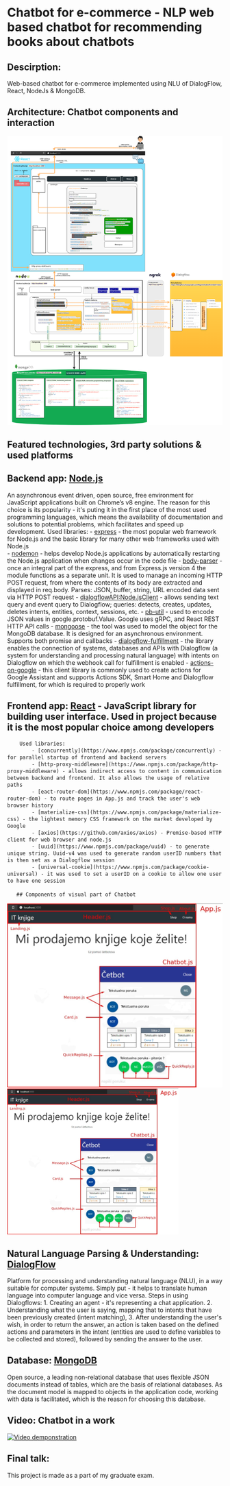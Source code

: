 # Chatbot for e-commerce - NLP web based chatbot for recommending books about chatbots

 ## Descirption:
 Web-based chatbot for e-commerce implemented using NLU of DialogFlow, React, NodeJs & MongoDB.

 ## Architecture: Chatbot components and interaction
 ![one](./Screenshots/Chatbot_components_and_interaction.png)
 

 ## Featured technologies, 3rd party solutions & used platforms
   ## Backend app: [Node.js](https://nodejs.org/) 
An asynchronous event driven, open source, free environment for JavaScript applications built on Chrome’s v8 engine. The reason for this choice is its popularity - it's puting it in the first place of the most used programming languages, which means the availability of documentation and solutions to potential problems, which facilitates and speed up development.
        Used libraries: 
            - [express](https://expressjs.com/) - the most popular web framework for Node.js and the basic library for many other web frameworks used with Node.js <br/>
            - [nodemon](https://www.npmjs.com/package/nodemon) - helps develop Node.js applications by automatically restarting the Node.js application when changes occur in the code file
            - [body-parser](https://www.npmjs.com/package/body-parser) - once an integral part of the express, and from Express.js version 4 the module functions as a separate unit. It is used to manage an incoming HTTP POST request, from where the contents of its body are extracted and displayed in req.body. Parses: JSON, buffer, string, URL encoded data sent via HTTP POST request
            - [dialogflowAPI:Node.jsClient](https://googleapis.dev/nodejs/dialogflow/latest/index.html) - allows sending text query and event query to Dialogflow; queries: detects, creates, updates, deletes intents, entities, context, sessions, etc.
            - [pb-util](https://www.npmjs.com/package/pb-util) - used to encode JSON values ​​in google.protobuf.Value. Google uses gRPC, and React REST HTTP API calls
            - [mongoose](https://www.npmjs.com/package/mongoose) - the tool was used to model the object for the MongoDB database. It is designed for an asynchronous environment. Supports both promise and callbacks
            - [dialogflow-fulfillment](https://www.npmjs.com/package/dialogflow-fulfillment) - the library enables the connection of systems, databases and APIs with Dialogflow (a system for understanding and processing natural language) with intents on Dialogflow on which the webhook call for fulfillment is enabled
            - [actions-on-google](https://www.npmjs.com/package/actions-on-google) - this client library is commonly used to create actions for Google Assistant and supports Actions SDK, Smart Home and Dialogflow fulfillment, for which is required to properly work
 
   ## Frontend app: [React](https://reactjs.org/) - JavaScript library for building user interface. Used in project because it is the most popular choice among developers
        Used libraries: 
            - [concurrently](https://www.npmjs.com/package/concurrently) - for parallel startup of frontend and backend servers
            - [http-proxy-middleware](https://www.npmjs.com/package/http-proxy-middleware) - allows indirect access to content in communication between backend and frontend. It also allows the usage of relative paths
            - [eact-router-dom](https://www.npmjs.com/package/react-router-dom) - to route pages in App.js and track the user's web browser history
            - [materialize-css](https://www.npmjs.com/package/materialize-css) - the lightest memory CSS framework on the market developed by Google
            - [axios](https://github.com/axios/axios) - Premise-based HTTP client for web browser and node.js
            - [uuid](https://www.npmjs.com/package/uuid) - to generate unique string. Uuid-v4 was used to generate random userID numbers that is then set as a Dialogflow session
            - [universal-cookie](https://www.npmjs.com/package/cookie-universal) - it was used to set a userID on a cookie to allow one user to have one session

       ## Components of visual part of Chatbot
 ![two](./Screenshots/Components_of_visual_part_of_chatbot.jpg)
<img src="./Screenshots/Components_of_visual_part_of_chatbot.jpg" width="400" alt="Components_of_visual_part_of_chatbot">

   ## Natural Language Parsing & Understanding: [DialogFlow](https://dialogflow.cloud.google.com/)
   Platform for processing and understanding natural language (NLU), in a way suitable for computer systems. Simply put - it helps to translate human language into computer language and vice versa.
        Steps in using Dialogflows:
            1. Creating an agent - it's representing a chat application.
            2. Understanding what the user is saying, mapping that to intents that have been previously created (intent matching),
            3. After understanding the user's wish, in order to return the answer, an action is taken based on the defined actions and parameters in the intent (entities are used to define variables to be collected and stored), followed by sending the answer to the user.

   ## Database: [MongoDB](https://www.mongodb.com/) 
Open source, a leading non-relational database that uses flexible JSON documents instead of tables, which are the basis of relational databases. As the document model is mapped to objects in the application code, working with data is facilitated, which is the reason for choosing this database.


 ## Video: Chatbot in a work
 [![Video demponstration](https://i9.ytimg.com/vi/41er2DovjmQ/mq1.jpg?sqp=CMzc__0F&rs=AOn4CLDynuQagJiyCmo2qOCR8-mXXpVEew)](https://www.youtube.com/watch?v=41er2DovjmQ)


 ## Final talk:
 This project is made as a part of my graduate exam.
